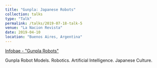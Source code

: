 ```yaml
---
title: "Gunpla: Japanese Robots"
collection: talks
type: "Talk"
permalink: /talks/2019-07-18-talk-5
venue: "La Nacion Revista"
date: 2019-04-10
location: "Buenos Aires, Argentina"
---
```


[Infobae - "Gunpla Robots"](https://www.infobae.com/tecno/2019/07/28/cultura-nerd-gunpla-el-furor-de-los-robots-japoneses-en-comunidades-de-coleccionistas-occidentales/)

Gunpla Robot Models. Robotics. Artificial Intelligence. Japanese Culture.
